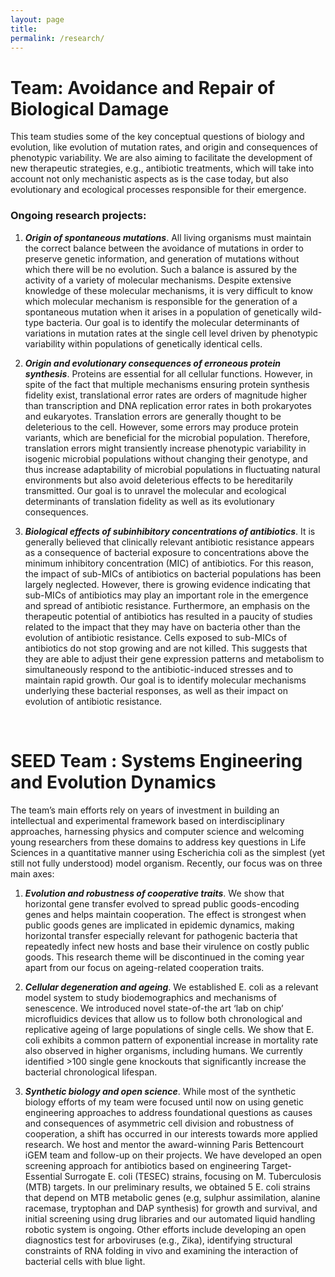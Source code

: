 ```yaml
---
layout: page
title:
permalink: /research/
---
```

# Team: Avoidance and Repair of Biological Damage #

This team studies some of the key conceptual questions of biology and evolution, like evolution of mutation rates, and origin and consequences of phenotypic variability. We are also aiming to facilitate the development of new therapeutic strategies, e.g., antibiotic treatments, which will take into account not only mechanistic aspects as is the case today, but also evolutionary and ecological processes responsible for their emergence.

### Ongoing research projects:

1. *__Origin of spontaneous mutations__*. All living organisms must maintain the correct balance between the avoidance of mutations in order to preserve genetic information, and generation of mutations without which there will be no evolution. Such a balance is assured by the activity of a variety of molecular mechanisms. Despite extensive knowledge of these molecular mechanisms, it is very difficult to know which molecular mechanism is responsible for the generation of a spontaneous mutation when it arises in a population of genetically wild-type bacteria. Our goal is to identify the molecular determinants of variations in mutation rates at the single cell level driven by phenotypic variability within populations of genetically identical cells. 

2. *__Origin and evolutionary consequences of erroneous protein synthesis__*. Proteins are essential for all cellular functions. However, in spite of the fact that multiple mechanisms ensuring protein synthesis fidelity exist, translational error rates are orders of magnitude higher than transcription and DNA replication error rates in both prokaryotes and eukaryotes. Translation errors are generally thought to be deleterious to the cell. However, some errors may produce protein variants, which are beneficial for the microbial population. Therefore, translation errors might transiently increase phenotypic variability in isogenic microbial populations without changing their genotype, and thus increase adaptability of microbial populations in fluctuating natural environments but also avoid deleterious effects to be hereditarily transmitted. Our goal is to unravel the molecular and ecological determinants of translation fidelity as well as its evolutionary consequences.
 
3. *__Biological effects of subinhibitory concentrations of antibiotics__*. It is generally believed that clinically relevant antibiotic resistance appears as a consequence of bacterial exposure to concentrations above the minimum inhibitory concentration (MIC) of antibiotics. For this reason, the impact of sub-MICs of antibiotics on bacterial populations has been largely neglected. However, there is growing evidence indicating that sub-MICs of antibiotics may play an important role in the emergence and spread of antibiotic resistance. Furthermore, an emphasis on the therapeutic potential of antibiotics has resulted in a paucity of studies related to the impact that they may have on bacteria other than the evolution of antibiotic resistance. Cells exposed to sub-MICs of antibiotics do not stop growing and are not killed. This suggests that they are able to adjust their gene expression patterns and metabolism to simultaneously respond to the antibiotic-induced stresses and to maintain rapid growth. Our goal is to identify molecular mechanisms underlying these bacterial responses, as well as their impact on evolution of antibiotic resistance.

 
# SEED Team : Systems Engineering and Evolution Dynamics #


The team’s main efforts rely on years of investment in building an intellectual and experimental framework based on interdisciplinary approaches, harnessing physics and computer science and welcoming young researchers from these domains to address key questions in Life Sciences in a quantitative manner using Escherichia coli as the simplest (yet still not fully understood) model organism. 
Recently, our focus was on three main axes:

1. *__Evolution and robustness of cooperative traits__*. We show that horizontal gene transfer evolved to spread public goods-encoding genes and helps maintain cooperation.  The effect is strongest when public goods genes are implicated in epidemic dynamics, making horizontal transfer especially relevant for pathogenic bacteria that repeatedly infect new hosts and base their virulence on costly public goods. This research theme will be discontinued in the coming year apart from our focus on ageing-related cooperation traits.

2. *__Cellular degeneration and ageing__*.  We established E. coli as a relevant model system to study biodemographics and mechanisms of senescence. We introduced novel state-of-the art ‘lab on chip’ microfluidics devices that allow us to follow both chronological and replicative ageing of large populations of single cells. We show that E. coli exhibits a common pattern of exponential increase in mortality rate also observed in higher organisms, including humans. We currently identified >100 single gene knockouts that significantly increase the bacterial chronological lifespan. 

3. *__Synthetic biology and open science__*. While most of the synthetic biology efforts of my team were focused until now on using genetic engineering approaches to address foundational questions as causes and consequences of asymmetric cell division and robustness of cooperation, a shift has occurred in our interests towards more applied research. We host and mentor the award-winning Paris Bettencourt iGEM team and follow-up on their projects. We have developed an open screening approach for antibiotics based on engineering Target-Essential Surrogate E. coli (TESEC) strains, focusing on M. Tuberculosis (MTB) targets. In our preliminary results, we obtained 5 E. coli strains that depend on MTB metabolic genes (e.g, sulphur assimilation, alanine racemase, tryptophan and DAP synthesis) for growth and survival, and initial screening using drug libraries and our automated liquid handling robotic system is ongoing. Other efforts include developing an open diagnostics test for arboviruses (e.g., Zika), identifying structural constraints of RNA folding in vivo and examining the interaction of bacterial cells with blue light.

